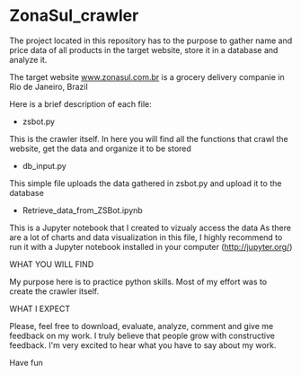 # ZonaSul_crawler

The project located in this repository has to the purpose to gather name and price data of all products in the target website, store it in a database and analyze it.

The target website www.zonasul.com.br is a grocery delivery companie in Rio de Janeiro, Brazil

Here is a brief description of each file:

 - zsbot.py

This is the crawler itself. In here you will find all the functions that crawl the website, get the data and organize it to be stored

 - db_input.py

This simple file uploads the data gathered in zsbot.py and upload it to the database

 - Retrieve_data_from_ZSBot.ipynb

This is a Jupyter notebook that I created to vizualy access the data
As there are a lot of charts and data visualization in this file, I highly recommend to run it with a Jupyter notebook installed in your computer (http://jupyter.org/)

WHAT YOU WILL FIND

My purpose here is to practice python skills. Most of my effort was to create the crawler itself.

WHAT I EXPECT

Please, feel free to download, evaluate, analyze, comment and give me feedback on my work. I truly believe that people grow with constructive feedback. I'm very excited to hear what you have to say about my work.

Have fun
